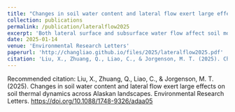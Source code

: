 ```yaml
---
title: "Changes in soil water content and lateral flow exert large effects on soil thermal dynamics across Alaskan landscapes"
collection: publications
permalink: /publication/lateralflow2025
excerpt: 'Both lateral surface and subsurface water flow affect soil moisture dynamics, yet most land surface models only solve subsurface water movement vertically. Here we use a 3-D ecosystem model that considers both land surface and subsurface hydrologic processes to simulate soil moisture, which is then used to drive a 1-D vertical soil thermal model to simulate the soil moisture effects on soil thermal dynamics in central Alaska. Our coupled model improves soil temperature estimates by 43.5% in comparison with observational data. Soil moisture has little effect on soil temperature during the wet season (-1.5 %) and a substantial influence during the dry season (60%). Spatially, water lateral flow has significant impacts on both soil moisture and soil temperature, causing model estimates for thawed areas in the transition season to increase by ~10% in the study area. Our results highlight the importance of considering dynamical soil moisture, as well as lateral flow effects, on soil thermal dynamics in permafrost regions.'
date: 2025-01-14
venue: 'Environmental Research Letters'
paperurl: 'http://changliao.github.io/files/2025/lateralflow2025.pdf'
citation: 'Liu, X., Zhuang, Q., Liao, C., & Jorgenson, M. T. (2025). Changes in soil water content and lateral flow exert large effects on soil thermal dynamics across Alaskan landscapes. Environmental Research Letters. https://doi.org/10.1088/1748-9326/adaa05'
---
```



Recommended citation: Liu, X., Zhuang, Q., Liao, C., & Jorgenson, M. T. (2025). Changes in soil water content and lateral flow exert large effects on soil thermal dynamics across Alaskan landscapes. Environmental Research Letters. https://doi.org/10.1088/1748-9326/adaa05

